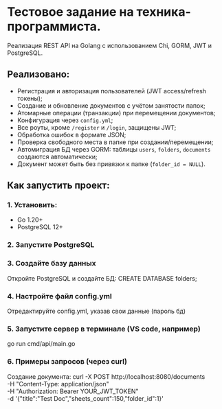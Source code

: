 # Тестовое задание на техника-программиста.
Реализация REST API на Golang с использованием Chi, GORM, JWT и PostgreSQL.

## Реализовано:
- Регистрация и авторизация пользователей (JWT access/refresh токены);
- Создание и обновление документов с учётом занятости папок;
- Атомарные операции (транзакции) при перемещении документов;
- Конфигурация через `config.yml`;
- Все роуты, кроме `/register` и `/login`, защищены JWT;
- Обработка ошибок в формате JSON;
- Проверка свободного места в папке при создании/перемещении;
- Автомиграция БД через GORM: таблицы `users`, `folders`, `documents` создаются автоматически;
- Документ может быть без привязки к папке (`folder_id = NULL`).

## Как запустить проект:
### 1. Установить:
- Go 1.20+
- PostgreSQL 12+
### 2. Запустите PostgreSQL
### 3. Создайте базу данных
Откройте PostgreSQL и создайте БД:
CREATE DATABASE folders;
### 4. Настройте файл config.yml
Отредактируйте config.yml, указав свои данные (пароль бд)
### 5. Запустите сервер в терминале (VS code, например)
go run cmd/api/main.go
### 6. Примеры запросов (через curl)
Создание документа:
curl -X POST http://localhost:8080/documents \
  -H "Content-Type: application/json" \
  -H "Authorization: Bearer YOUR_JWT_TOKEN" \
  -d '{"title":"Test Doc","sheets_count":150,"folder_id":1}'
